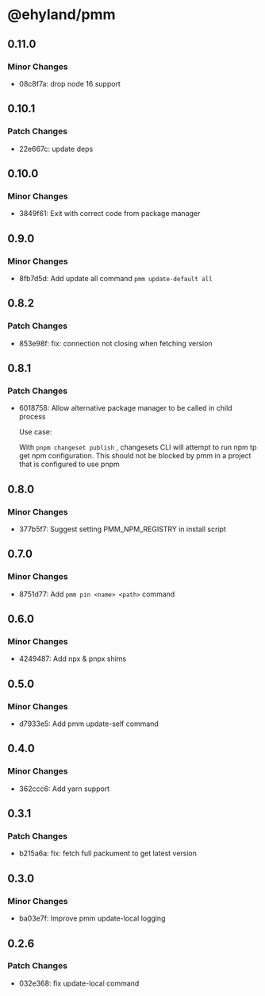 # @ehyland/pmm

## 0.11.0

### Minor Changes

- 08c8f7a: drop node 16 support

## 0.10.1

### Patch Changes

- 22e667c: update deps

## 0.10.0

### Minor Changes

- 3849f61: Exit with correct code from package manager

## 0.9.0

### Minor Changes

- 8fb7d5d: Add update all command `pmm update-default all`

## 0.8.2

### Patch Changes

- 853e98f: fix: connection not closing when fetching version

## 0.8.1

### Patch Changes

- 6018758: Allow alternative package manager to be called in child process

  Use case:

  With `pnpm changeset publish` , changesets CLI will attempt to run npm tp get npm configuration. This should not be blocked by pmm in a project that is configured to use pnpm

## 0.8.0

### Minor Changes

- 377b5f7: Suggest setting PMM_NPM_REGISTRY in install script

## 0.7.0

### Minor Changes

- 8751d77: Add `pmm pin <name> <path>` command

## 0.6.0

### Minor Changes

- 4249487: Add npx & pnpx shims

## 0.5.0

### Minor Changes

- d7933e5: Add pmm update-self command

## 0.4.0

### Minor Changes

- 362ccc6: Add yarn support

## 0.3.1

### Patch Changes

- b215a6a: fix: fetch full packument to get latest version

## 0.3.0

### Minor Changes

- ba03e7f: Improve pmm update-local logging

## 0.2.6

### Patch Changes

- 032e368: fix update-local command
